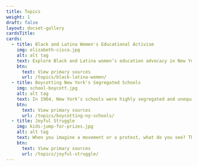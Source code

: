```yaml
---
title: Topics
weight: 1
draft: false
layout: docset-gallery
cardsTitle: 
cards:
  - title: Black and Latina Women's Educational Activism
    img: elizabeth-cisco.jpg
    alt: alt tag
    text: Explore Black and Latina women’s education advocacy in New York City from from the late 1800s to the present.
    btn:
      text: View primary sources
      url: /topics/black-latina-women/
  - title: Boycotting New York's Segregated Schools
    img: school-boycott.jpg
    alt: alt tag
    text: In 1964, New York’s schools were highly segregated and unequal. It was ten years after the Brown v. Board of Education decision that declared school segregation to be unconstitutional. But little had changed in New York City classrooms.
    btn:
      text: View primary sources
      url: /topics/boycotting-ny-schools/
  - title: Joyful Struggle
    img: kids-jump-for-prizes.jpg
    alt: alt tag
    text: When you imagine a movement or a protest, what do you see? These primary sources show joy, play, pride, and beauty in Black and Latinx communities and in disabled people’s communities and help us think about how joy can be political. 
    btn:
      text: View primary sources
      url: /topics/joyful-struggle/
---
```


